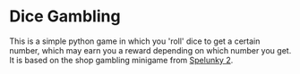 # Dice Gambling
This is a simple python game in which you 'roll' dice to get a certain number, which may earn you a reward depending on which number you get. It is based on the shop gambling minigame from [Spelunky 2](https://store.steampowered.com/app/418530/Spelunky_2/).
